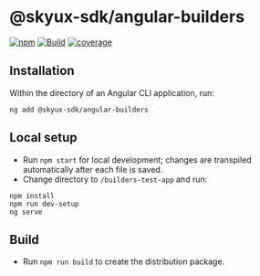 # @skyux-sdk/angular-builders

[![npm](https://img.shields.io/npm/v/@skyux-sdk/angular-builders.svg)](https://www.npmjs.com/package/@skyux-sdk/angular-builders)
[![Build](https://github.com/blackbaud/skyux-sdk-angular-builders/actions/workflows/build.yml/badge.svg)](https://github.com/blackbaud/skyux-sdk-angular-builders/actions/workflows/build.yml)
[![coverage](https://codecov.io/gh/blackbaud/skyux-sdk-angular-builders/branch/master/graphs/badge.svg?branch=master)](https://codecov.io/gh/blackbaud/skyux-sdk-angular-builders/branch/master)

## Installation

Within the directory of an Angular CLI application, run:

```
ng add @skyux-sdk/angular-builders
```

## Local setup

- Run `npm start` for local development; changes are transpiled automatically after each file is saved.
- Change directory to `/builders-test-app` and run:

```
npm install
npm run dev-setup
ng serve
```

## Build

- Run `npm run build` to create the distribution package.
